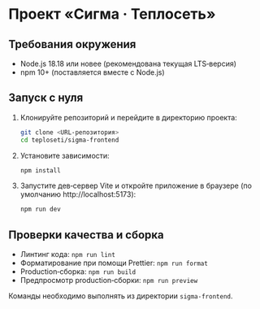 # Проект «Сигма · Теплосеть»

## Требования окружения

- Node.js 18.18 или новее (рекомендована текущая LTS‑версия)
- npm 10+ (поставляется вместе с Node.js)

## Запуск с нуля

1. Клонируйте репозиторий и перейдите в директорию проекта:

   ```bash
   git clone <URL-репозитория>
   cd teploseti/sigma-frontend
   ```

2. Установите зависимости:

   ```bash
   npm install
   ```

3. Запустите дев‑сервер Vite и откройте приложение в браузере (по умолчанию http://localhost:5173):

   ```bash
   npm run dev
   ```

## Проверки качества и сборка

- Линтинг кода: `npm run lint`
- Форматирование при помощи Prettier: `npm run format`
- Production‑сборка: `npm run build`
- Предпросмотр production‑сборки: `npm run preview`

Команды необходимо выполнять из директории `sigma-frontend`.
